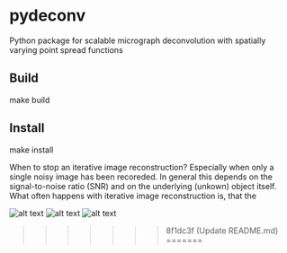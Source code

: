 # pydeconv
Python package for scalable micrograph deconvolution with spatially varying point spread functions

## Build
  make build

## Install
  make install

When to stop an iterative image reconstruction? Especially when only a single noisy image has been recoreded.
In general this depends on the signal-to-noise ratio (SNR) and on the underlying (unkown) object itself. What often happens with iterative image reconstruction is, that the

![alt text](https://github.com/beckerjn92/Binomial-splitting/blob/main/Fig1.PNG)
![alt text](https://github.com/beckerjn92/Binomial-splitting/blob/main/Fig2.PNG)
![alt text](https://github.com/beckerjn92/Binomial-splitting/blob/main/Fig3.PNG)
>>>>>>> 8f1dc3f (Update README.md)
=======
